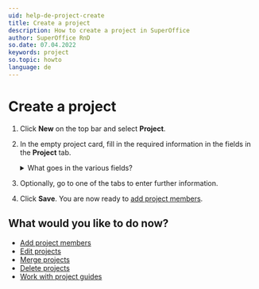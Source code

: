 ```yaml
---
uid: help-de-project-create
title: Create a project
description: How to create a project in SuperOffice
author: SuperOffice RnD
so.date: 07.04.2022
keywords: project
so.topic: howto
language: de
---
```


# Create a project

1. Click **New** on the top bar and select **Project**.

2. In the empty project card, fill in the required information in the fields in the **Project** tab.

    <details><summary>What goes in the various fields?</summary>

    [!include[Steps to populate company fields](includes/project-fields.md)]

    </details>

3. Optionally, go to one of the tabs to enter further information.

4. Click **Save**. You are now ready to [add project members][5].

## What would you like to do now?

* [Add project members][5]
* [Edit projects][7]
* [Merge projects][8]
* [Delete projects][9]
* [Work with project guides][1]

<!-- Referenced links -->

[5]: project-members/add.md
[7]: edit.md
[8]: merge-projects.md
[9]: delete.md
[1]: project-guide/working-with.md

<!-- Referenced images -->

